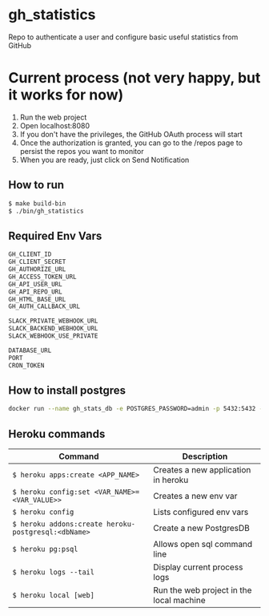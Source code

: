 # gh_statistics
Repo to authenticate a user and configure basic useful statistics from GitHub

# Current process (not very happy, but it works for now)
1. Run the web project
2. Open localhost:8080
3. If you don't have the privileges, the GitHub OAuth process will start
4. Once the authorization is granted, you can go to the /repos page to persist the repos you want to monitor
5. When you are ready, just click on Send Notification

## How to run
``` bash
$ make build-bin
$ ./bin/gh_statistics
```

## Required Env Vars
``` bash 
GH_CLIENT_ID
GH_CLIENT_SECRET
GH_AUTHORIZE_URL
GH_ACCESS_TOKEN_URL
GH_API_USER_URL
GH_API_REPO_URL
GH_HTML_BASE_URL
GH_AUTH_CALLBACK_URL

SLACK_PRIVATE_WEBHOOK_URL
SLACK_BACKEND_WEBHOOK_URL
SLACK_WEBHOOK_USE_PRIVATE

DATABASE_URL
PORT
CRON_TOKEN
```

## How to install postgres
``` bash 
docker run --name gh_stats_db -e POSTGRES_PASSWORD=admin -p 5432:5432 -d postgres
```

## Heroku commands
| Command | Description |  
|---|---|
|`$ heroku apps:create <APP_NAME>`|Creates a new application in heroku|
|`$ heroku config:set <VAR_NAME>=<VAR_VALUE>>`| Creates a new env var|
|`$ heroku config`| Lists configured env vars|
|`$ heroku addons:create heroku-postgresql:<dbName>` |Create a new PostgresDB|
|`$ heroku pg:psql`|Allows open sql command line|
|`$ heroku logs --tail`| Display current process logs|
|`$ heroku local [web]`| Run the web project in the local machine|